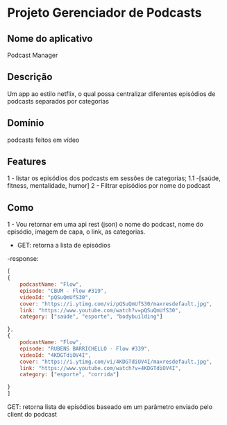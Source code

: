 # Projeto Gerenciador de Podcasts

## Nome do aplicativo

Podcast Manager

## Descrição

Um app ao estilo netflix, o qual possa centralizar diferentes episódios de podcasts separados por categorias

## Domínio

podcasts feitos em vídeo

## Features

1 - listar os episódios dos podcasts em sessões de categorias;
    1.1 -[saúde, fitness, mentalidade, humor]
2 - Filtrar episódios por nome do podcast

## Como

1 -  Vou retornar em uma api rest (json) o nome do podcast, nome do episódio, imagem de capa, o link, as categorias.

- GET: retorna a lista de episódios

-response:

```js
[
{
    podcastName: "Flow",
    episode: "CBUM - Flow #319",
    videoId: "pQSuQmUfS30",
    cover: "https://i.ytimg.com/vi/pQSuQmUfS30/maxresdefault.jpg",
    link: "https://www.youtube.com/watch?v=pQSuQmUfS30",
    category: ["saúde", "esporte", "bodybuilding"]

},
{
    podcastName: "Flow",
    episode: "RUBENS BARRICHELLO - Flow #339",
    videoId: "4KDGTdiOV4I",
    cover: "https://i.ytimg.com/vi/4KDGTdiOV4I/maxresdefault.jpg",
    link: "https://www.youtube.com/watch?v=4KDGTdiOV4I",
    category: ["esporte", "corrida"]

}
]
```

GET: retorna lista de episódios baseado em um parâmetro enviado pelo client do podcast

